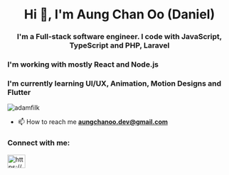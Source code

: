<h1 align="center">Hi 👋, I'm Aung Chan Oo (Daniel)</h1>
<h3 align="center">I'm a Full-stack software engineer. I code with JavaScript, TypeScript and PHP, Laravel</h3>
<h3 align="left">I'm working with mostly React and Node.js</h3>
<h3 align="left">I'm currently learning UI/UX, Animation, Motion Designs and Flutter</h3>
<p align="left"> <img src="https://komarev.com/ghpvc/?username=adamfilk&label=Profile%20views&color=0e75b6&style=flat" alt="adamfilk" /> </p>

- 📫 How to reach me **aungchanoo.dev@gmail.com**

<h3 align="left">Connect with me: </h3>
<p align="left">
<a href="https://linkedin.com/in/https://www.linkedin.com/in/aung-chan-o-868983152/" target="blank"><img align="center" src="https://raw.githubusercontent.com/rahuldkjain/github-profile-readme-generator/master/src/images/icons/Social/linked-in-alt.svg" alt="https://www.linkedin.com/in/aung-chan-o-868983152/" height="30" width="40" /></a>
